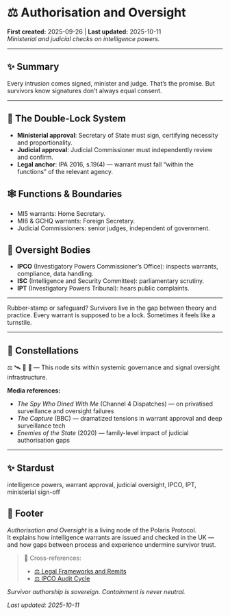 # ⚖️ Authorisation and Oversight  
**First created:** 2025-09-26 | **Last updated:** 2025-10-11  
*Ministerial and judicial checks on intelligence powers.*

---

## ✨ Summary

Every intrusion comes signed, minister and judge. That’s the promise. But survivors know signatures don’t always equal consent.  

---

## 🧬 The Double-Lock System  
- **Ministerial approval**: Secretary of State must sign, certifying necessity and proportionality.  
- **Judicial approval**: Judicial Commissioner must independently review and confirm.  
- **Legal anchor**: IPA 2016, s.19(4) — warrant must fall “within the functions” of the relevant agency.  

## 🕸️ Functions & Boundaries  
- MI5 warrants: Home Secretary.  
- MI6 & GCHQ warrants: Foreign Secretary.  
- Judicial Commissioners: senior judges, independent of government.  

## 🦇 Oversight Bodies  
- **IPCO** (Investigatory Powers Commissioner’s Office): inspects warrants, compliance, data handling.  
- **ISC** (Intelligence and Security Committee): parliamentary scrutiny.  
- **IPT** (Investigatory Powers Tribunal): hears public complaints.  

---

Rubber-stamp or safeguard? Survivors live in the gap between theory and practice. Every warrant is supposed to be a lock. Sometimes it feels like a turnstile.  

---

## 🌌 Constellations  
⚖️ 🛰️ 🧿 🔬 — This node sits within systemic governance and signal oversight infrastructure.

**Media references:**  
- *The Spy Who Dined With Me* (Channel 4 Dispatches) — on privatised surveillance and oversight failures  
- *The Capture* (BBC) — dramatized tensions in warrant approval and deep surveillance tech  
- *Enemies of the State* (2020) — family-level impact of judicial authorisation gaps

---

## ✨ Stardust  
intelligence powers, warrant approval, judicial oversight, IPCO, IPT, ministerial sign-off

## 🏮 Footer  

*Authorisation and Oversight* is a living node of the Polaris Protocol.  
It explains how intelligence warrants are issued and checked in the UK — and how gaps between process and experience undermine survivor trust.

> 📡 Cross-references:
> 
> - [⚖️ Legal Frameworks and Remits](./⚖️_legal_frameworks_remits.md)  
> - [⚖️ IPCO Audit Cycle](./⚖️_ipco_audit_cycle.md)  

*Survivor authorship is sovereign. Containment is never neutral.*  

_Last updated: 2025-10-11_
